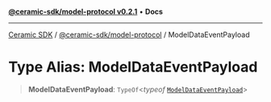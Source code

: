 [**@ceramic-sdk/model-protocol v0.2.1**](../README.md) • **Docs**

***

[Ceramic SDK](../../../README.md) / [@ceramic-sdk/model-protocol](../README.md) / ModelDataEventPayload

# Type Alias: ModelDataEventPayload

> **ModelDataEventPayload**: `TypeOf`\<*typeof* [`ModelDataEventPayload`](../variables/ModelDataEventPayload.md)\>
